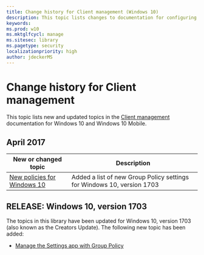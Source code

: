```yaml
---
title: Change history for Client management (Windows 10)
description: This topic lists changes to documentation for configuring Windows 10.
keywords: 
ms.prod: w10
ms.mktglfcycl: manage
ms.sitesec: library
ms.pagetype: security
localizationpriority: high
author: jdeckerMS
---
```


# Change history for Client management

This topic lists new and updated topics in the [Client management](index.md) documentation for Windows 10 and Windows 10 Mobile.

## April 2017
| New or changed topic | Description |
|----------------------|-------------|
| [New policies for Windows 10](new-policies-for-windows-10.md) | Added a list of new Group Policy settings for Windows 10, version 1703 |

## RELEASE: Windows 10, version 1703

The topics in this library have been updated for Windows 10, version 1703 (also known as the Creators Update). The following new topic has been added:

- [Manage the Settings app with Group Policy](manage-settings-app-with-group-policy.md)
